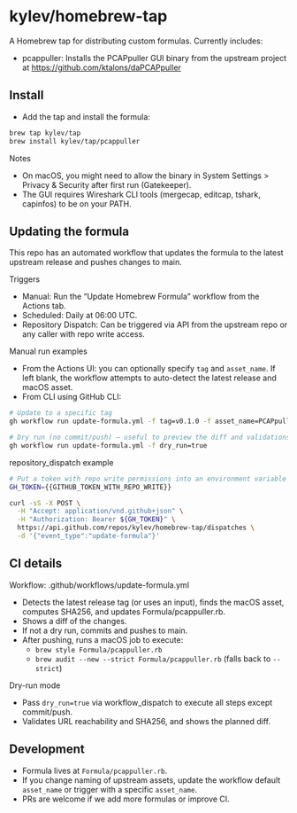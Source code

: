 # kylev/homebrew-tap

A Homebrew tap for distributing custom formulas. Currently includes:

- pcappuller: Installs the PCAPpuller GUI binary from the upstream project at https://github.com/ktalons/daPCAPpuller

## Install

- Add the tap and install the formula:

```bash
brew tap kylev/tap
brew install kylev/tap/pcappuller
```

Notes
- On macOS, you might need to allow the binary in System Settings > Privacy & Security after first run (Gatekeeper).
- The GUI requires Wireshark CLI tools (mergecap, editcap, tshark, capinfos) to be on your PATH.

## Updating the formula

This repo has an automated workflow that updates the formula to the latest upstream release and pushes changes to main.

Triggers
- Manual: Run the “Update Homebrew Formula” workflow from the Actions tab.
- Scheduled: Daily at 06:00 UTC.
- Repository Dispatch: Can be triggered via API from the upstream repo or any caller with repo write access.

Manual run examples
- From the Actions UI: you can optionally specify `tag` and `asset_name`. If left blank, the workflow attempts to auto-detect the latest release and macOS asset.
- From CLI using GitHub CLI:

```bash
# Update to a specific tag
gh workflow run update-formula.yml -f tag=v0.1.0 -f asset_name=PCAPpullerGUI-macos

# Dry run (no commit/push) – useful to preview the diff and validations
gh workflow run update-formula.yml -f dry_run=true
```

repository_dispatch example

```bash
# Put a token with repo write permissions into an environment variable
GH_TOKEN={{GITHUB_TOKEN_WITH_REPO_WRITE}}

curl -sS -X POST \
  -H "Accept: application/vnd.github+json" \
  -H "Authorization: Bearer ${GH_TOKEN}" \
  https://api.github.com/repos/kylev/homebrew-tap/dispatches \
  -d '{"event_type":"update-formula"}'
```

## CI details

Workflow: .github/workflows/update-formula.yml
- Detects the latest release tag (or uses an input), finds the macOS asset, computes SHA256, and updates Formula/pcappuller.rb.
- Shows a diff of the changes.
- If not a dry run, commits and pushes to main.
- After pushing, runs a macOS job to execute:
  - `brew style Formula/pcappuller.rb`
  - `brew audit --new --strict Formula/pcappuller.rb` (falls back to `--strict`)

Dry-run mode
- Pass `dry_run=true` via workflow_dispatch to execute all steps except commit/push.
- Validates URL reachability and SHA256, and shows the planned diff.

## Development

- Formula lives at `Formula/pcappuller.rb`.
- If you change naming of upstream assets, update the workflow default `asset_name` or trigger with a specific `asset_name`.
- PRs are welcome if we add more formulas or improve CI.
